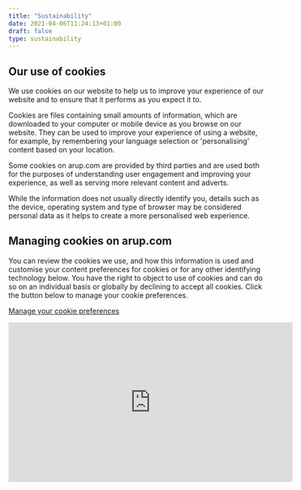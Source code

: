 ```yaml
---
title: "Sustainability"
date: 2021-04-06T11:24:13+01:00
draft: false
type: sustainability
---
```

<section class="fullbleed perspective-banner fullbleed--empty ">
    <div class="container fullbleed__container">
        <div class="fullbleed__content fullbleed__content--hero">
            <h1>Our use of cookies</h1>
        </div>
    </div>
</section>
<article class="">
	<section class="container" id="">
        <div class="rich-text">
            <div class="reveal rich-text__content">
            	<p>We use cookies on our website to help us to improve your experience of our website and to ensure that it performs as you expect it to.</p>
            	<p>Cookies are files containing small amounts of information, which are downloaded to your computer or mobile device as you browse on our website. They can be used to improve your experience of using a website, for example, by remembering your language selection or 'personalising' content based on your location.</p>
            	<p>Some cookies on arup.com are provided by third parties and are used both for the purposes of understanding user engagement and improving your experience, as well as serving more relevant content and adverts.</p>
            	<P>While the information does not usually directly identify you, details such as the device, operating system and type of browser may be considered personal data as it helps to create a more personalised web experience.</P>
            	<h2>Managing cookies on arup.com</h2>
            	<P>You can review the cookies we use, and how this information is used and customise your content preferences for cookies or for any other identifying technology below. You have the right to object to use of cookies and can do so on an individual basis or globally by declining to accept all cookies. Click the button below to manage your cookie preferences.</P>
            	<P><a class="cta-btn cta-btn--lg" href="#career-overlay" HideLinkDescription="True">                    <span class="cta-btn__text">Manage your cookie preferences</span>
                    <span class="cta-btn__icon-wrap">
                        <span data-grunticon-embed class="cta-btn__icon icon icon-next"></span>
                    </span>
				</P>
				<iframe width="560" height="315" src="https://www.youtube.com/embed/videoseries?list=PLPOpKYV5DAb8nvYrEk4sMibu78ALgH9W6" frameborder="0" allow="autoplay; encrypted-media" allowfullscreen></iframe>
            </div>
        </div>
    </section>
</article>
